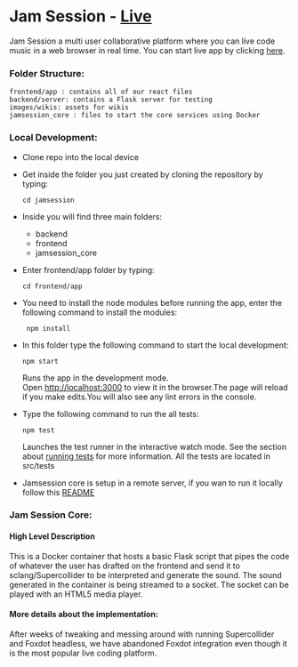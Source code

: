 # Jam Session - [Live](https://jolly-ardinghelli-5a659c.netlify.com/)
 Jam Session a multi user collaborative platform where you can live code music in a web browser in real time. You can start live app by clicking [here](https://jolly-ardinghelli-5a659c.netlify.com/).



### Folder Structure:
```
frontend/app : contains all of our react files
backend/server: contains a Flask server for testing
images/wikis: assets for wikis
jamsession_core : files to start the core services using Docker

```

### Local Development:
- Clone repo into the local device
-  Get inside the folder you just created by cloning the repository by typing: <br />

    `cd jamsession`
- Inside you will find three main folders:
    - backend
    - frontend
    - jamsession_core
- Enter frontend/app folder by typing: <br />

    ```cd frontend/app```
- You need to install the node modules before running the app, enter the following command to install the modules:

    ``` npm install```
- In this folder type the following command to start the local development:<br/> 

    ```npm start```<br />

    Runs the app in the development mode.<br />
    Open [http://localhost:3000](http://localhost:3000) to view it in the browser.The page will reload if you make edits.You will also see any lint errors in the console.

- Type the following command to run the all tests:<br/>

    ```npm test```

    Launches the test runner in the interactive watch mode. See the section about [running tests](https://facebook.github.io/create-react-app/docs/running-tests) for more information. All the tests are located in src/tests


- Jamsession core is setup in a remote server, if you wan to run it locally follow this [README](https://github.com/Quetourah/jamsession/blob/master/jamsession_core/README.md)





### Jam Session Core:

#### High Level Description
This is a Docker container that hosts a basic Flask script that pipes the code of whatever the user has drafted on the frontend and send it to sclang/Supercollider to be interpreted and generate the sound. The sound generated in the container is being streamed to a socket. The socket can be played with an HTML5 media player. 

#### More details about the implementation:
After weeks of tweaking and messing around with running Supercollider and Foxdot headless, we have abandoned Foxdot integration even though it is the most popular live coding platform.
